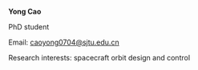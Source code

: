 **Yong Cao**

PhD student

Email: caoyong0704@sjtu.edu.cn

Research interests: spacecraft orbit design and control
